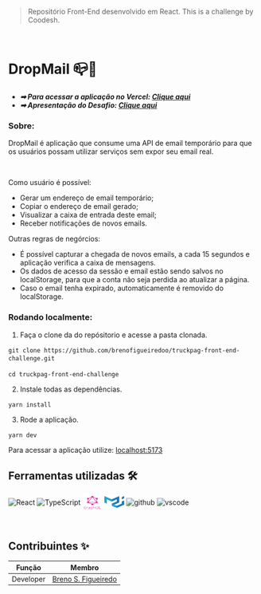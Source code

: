 > Repositório Front-End desenvolvido em React. This is a challenge by Coodesh.
 <br />
 
 
 # DropMail 📪📩

 * ***➡ Para acessar a aplicação no Vercel: [Clique aqui](https://truckpag-front-end-challenge.vercel.app/)***
 * ***➡ Apresentação do Desafio: [Clique aqui](https://www.loom.com/share/673e0f5ae3f643608fb0f533e8f6183c)***

### Sobre:
DropMail é aplicação que consume uma API de email temporário para que os usuários possam utilizar serviços sem expor seu email real.

<br />

Como usuário é possível:
- Gerar um endereço de email temporário;
- Copiar o endereço de email gerado;
- Visualizar a caixa de entrada deste email;
- Receber notificações de novos emails.

Outras regras de negórcios:
- É possível capturar a chegada de novos emails, a cada 15 segundos e aplicação verifica a caixa de mensagens.
- Os dados de acesso da sessão e email estão sendo salvos no localStorage, para que a conta não seja perdida ao atualizar a página.
- Caso o email tenha expirado, automaticamente é removido do localStorage.

### Rodando localmente:
1. Faça o clone da do repósitorio e acesse a pasta clonada.
```shell
git clone https://github.com/brenofigueiredoo/truckpag-front-end-challenge.git

cd truckpag-front-end-challenge
```
2. Instale todas as dependências.
```
yarn install
```
3. Rode a aplicação.
```
yarn dev
```
Para acessar a aplicação utilize: [localhost:5173](localhost:5173)
&nbsp;

## Ferramentas utilizadas 🛠 

 <img align="center" alt="React" height="30" width="40" src="https://cdn.jsdelivr.net/gh/devicons/devicon/icons/react/react-original.svg"> <img align="center" alt="TypeScript" height="30" width="40" src="https://cdn.jsdelivr.net/gh/devicons/devicon/icons/typescript/typescript-original.svg">
 <img align="center" alt="vscode" height="30" width="40" src="https://github.com/devicons/devicon/blob/master/icons/graphql/graphql-plain-wordmark.svg"> 
 <img align="center" alt="vscode" height="30" width="40" src="https://github.com/devicons/devicon/blob/master/icons/materialui/materialui-original.svg"> 
 <img align="center" alt="github" height="30" width="40" src="https://cdn.jsdelivr.net/gh/devicons/devicon/icons/github/github-original.svg">
 <img align="center" alt="vscode" height="30" width="40" src="https://cdn.jsdelivr.net/gh/devicons/devicon/icons/vscode/vscode-original.svg"> 

&nbsp;


## Contribuintes ✨

Função   | Membro
--------- | ------
Developer | [Breno S. Figueiredo](https://www.linkedin.com/in/brenosfigueiredo/)
